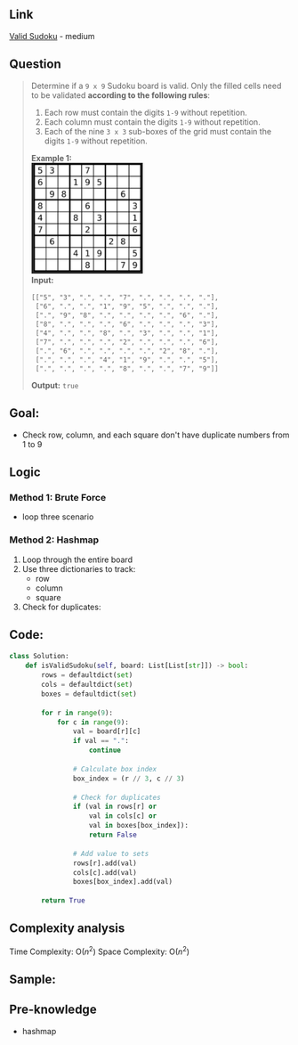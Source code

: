 ## Link
[Valid Sudoku](https://leetcode.com/problems/valid-sudoku/description/) - medium
## Question
>Determine if a `9 x 9` Sudoku board is valid. Only the filled cells need to be validated **according to the following rules**:
>	1. Each row must contain the digits `1-9` without repetition.
>	2. Each column must contain the digits `1-9` without repetition.
>	3. Each of the nine `3 x 3` sub-boxes of the grid must contain the digits `1-9` without repetition.
>
>**Example 1:**<br>
> <img src="https://github.com/Alanxwww/Leetcode_J0urnery/blob/289e5f634917bedef1da0a3fe12be79f3dc96fbb/src_picture/36.Valid_Sudoku_q.png" width="200"/><br>
> **Input:**  
> ```
> [["5", "3", ".", ".", "7", ".", ".", ".", "."],
>  ["6", ".", ".", "1", "9", "5", ".", ".", "."],
>  [".", "9", "8", ".", ".", ".", ".", "6", "."],
>  ["8", ".", ".", ".", "6", ".", ".", ".", "3"],
>  ["4", ".", ".", "8", ".", "3", ".", ".", "1"],
>  ["7", ".", ".", ".", "2", ".", ".", ".", "6"],
>  [".", "6", ".", ".", ".", ".", "2", "8", "."],
>  [".", ".", ".", "4", "1", "9", ".", ".", "5"],
>  [".", ".", ".", ".", "8", ".", ".", "7", "9"]]
> ```
>
> **Output:** `true`

## Goal:
- Check row, column, and each square don't have duplicate numbers from 1 to 9


## Logic
### Method 1: Brute Force
- loop three scenario
### Method 2: Hashmap
1. Loop through the entire board
2. Use three dictionaries to track:
	- row
	- column
	- square
3. Check for duplicates:


## Code:
```python
class Solution:
    def isValidSudoku(self, board: List[List[str]]) -> bool:
        rows = defaultdict(set)
        cols = defaultdict(set)
        boxes = defaultdict(set) 

        for r in range(9):
            for c in range(9):
                val = board[r][c]
                if val == ".":
                    continue
                
                # Calculate box index
                box_index = (r // 3, c // 3)

                # Check for duplicates
                if (val in rows[r] or
                    val in cols[c] or
                    val in boxes[box_index]):
                    return False

                # Add value to sets
                rows[r].add(val)
                cols[c].add(val)
                boxes[box_index].add(val)

        return True
```

## Complexity analysis
Time Complexity:  O($n^2$)
Space Complexity:  O($n^2$)

## Sample: 


## Pre-knowledge
- hashmap

